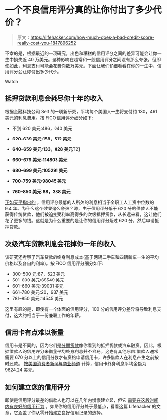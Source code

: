 # 一个不良信用评分真的让你付出了多少代价？

> 原文：<https://lifehacker.com/how-much-does-a-bad-credit-score-really-cost-you-1847896252>

不幸的是，根据最近的一项研究，出色和糟糕的信用评分之间的差异可能会让你一生中损失近 40 万美元。这种影响在超常和一般信用评分之间没有那么夸张，但即使如此，利息支付可能会花费你数万美元。下面让我们仔细看看在你的一生中，信用评分会让你付出多少代价。

Watch

## 抵押贷款利息会耗尽你十年的收入

根据金融科技公司 Self 的一项新研究，平均每个美国人一生将支付约 130，461 美元的利息费用。按 FICO 信用评分细分如下:

*   不到 620 美元:486，040 美元
*   **620–639 美元:158，512 美元**

*   **640–659 美元:133，828 美元**T2】
*   **660–679 美元:114803 美元**

*   **680–699 美元:105291 美元**

*   **700–759 美元:98045 美元**

*   **760–850 美元:88，388 美元**

[正如天平指出的](https://www.thebalance.com/bad-credit-could-cost-a-decade-of-work-data-shows-5199072) ，信用评分最低的人所欠的利息相当于全职工人工资中位数的 9.4 年。为什么这个效果这么夸张？嗯，由于信用评分低于 620 分的借款人不能获得传统贷款，他们被迫接受利率高得多的次级抵押贷款，从长远来看，这让他们花了更多的钱。这就是为什么重要的是让你的信用评分超过 620 分，然后申请抵押贷款。

## **次级汽车贷款利息会花掉你一年的收入**

该研究还考察了汽车贷款的终身利息成本(基于两辆二手车和四辆新车一生的平均价格以及各自的利率)。按 FICO 信用评分细分如下:

*   300–500 元:87，523 美元
*   501–600 美元:65549 美元
*   601–660 美元:39031 美元
*   661–780 美元:20，937 美元
*   781–850 美元:14545 美元

这里有趣的是，即使有一个体面的信用评分，100 分的信用评分差异将导致利息支付，这大约相当于一份兼职工作的年薪。

## **信用卡有点难以衡量**

信用卡是不同的，因为它们是[分期贷款](https://www.investopedia.com/articles/personal-finance/072316/how-installment-loans-work.asp)像你看到的抵押贷款或汽车融资。因此，根据借款人的信用评分来衡量平均终身利息并不容易。这也有其他原因:借款人通常需要 670 分以上的信用分数才有资格申请信用卡，许多借款人在利息产生之前按时还款。 [按美国消费者新闻与商业频道](https://www.cnbc.com/select/how-much-americans-pay-in-interest-over-lifetime/) 计算，信用卡终身利息平均金额为 9624.24 美元。

## **如何建立您的信用评分**

即使是信用评分最差的借款人也可以在几年内慢慢建立起，但它 [需要在这段时间内有良好的信用行为](https://www.nerdwallet.com/article/finance/raise-credit-score-fast) 。如果你的信用评分处于最低点，看看这篇 Lifehacker 的文章，它涵盖了你从零开始建立良好信用记录的选择。